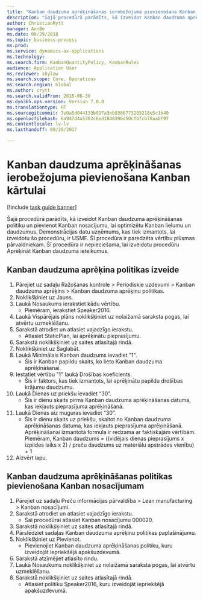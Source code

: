```yaml
--- 
title: "Kanban daudzuma aprēķināšanas ierobežojuma pievienošana Kanban kārtulai"
description: "Šajā procedūrā parādīts, kā izveidot Kanban daudzuma aprēķināšanas politiku un pievienot Kanban nosacījumu, lai optimizētu Kanban lielumu un daudzumus."
author: ChristianRytt
manager: AnnBe
ms.date: 08/29/2018
ms.topic: business-process
ms.prod: 
ms.service: dynamics-ax-applications
ms.technology: 
ms.search.form: KanbanQuantityPolicy, KanbanRules
audience: Application User
ms.reviewer: shylaw
ms.search.scope: Core, Operations
ms.search.region: Global
ms.author: crytt
ms.search.validFrom: 2016-06-30
ms.dyn365.ops.version: Version 7.0.0
ms.translationtype: HT
ms.sourcegitcommit: 7e0a5d044133b917a3eb9386773205218e5c1b40
ms.openlocfilehash: 6a947d4a5302c6ed1848396d50cfbfcb78aabf97
ms.contentlocale: lv-lv
ms.lasthandoff: 09/29/2017

---
```

# <a name="add-a-kanban-quantity-calculation-policy-to-a-kanban-rule"></a>Kanban daudzuma aprēķināšanas ierobežojuma pievienošana Kanban kārtulai

[!include [task guide banner](../../includes/task-guide-banner.md)]

Šajā procedūrā parādīts, kā izveidot Kanban daudzuma aprēķināšanas politiku un pievienot Kanban nosacījumu, lai optimizētu Kanban lielumu un daudzumus. Demonstrācijas datu uzņēmums, kas tiek izmantots, lai izveidotu šo procedūru, ir USMF. Šī procedūra ir paredzēta vērtību plūsmas pārvaldniekam. Šī procedūra ir nepieciešama, lai izveidotu procedūru Aprēķināt Kanban daudzuma ieteikumus. 


## <a name="create-a-kanban-quantity-calculation-policy"></a>Kanban daudzuma aprēķina politikas izveide
1. Pārejiet uz sadaļu Ražošanas kontrole > Periodiskie uzdevumi > Kanban daudzuma aprēķins > Kanban daudzuma aprēķinu politikas.
2. Noklikšķiniet uz Jauns.
3. Laukā Nosaukums ierakstiet kādu vērtību.
    * Piemēram, ierakstiet Speaker2016.  
4. Laukā Vispārējais plāns noklikšķiniet uz nolaižamā saraksta pogas, lai atvērtu uzmeklēšanu.
5. Sarakstā atrodiet un atlasiet vajadzīgo ierakstu.
    * Atlasiet StaticPlan, lai aprēķinātu pieprasījumu.  
6. Sarakstā noklikšķiniet uz saites atlasītajā rindā.
7. Noklikšķiniet uz Saglabāt.
8. Laukā Minimālais Kanban daudzums ievadiet "1".
    * Šis ir Kanban papildu skaits, ko lieto Kanban daudzuma aprēķināšanai.  
9. Iestatiet vērtību "1" laukā Drošības koeficients.
    * Šis ir faktors, kas tiek izmantots, lai aprēķinātu papildu drošības krājumu daudzumu.  
10. Laukā Dienas uz priekšu ievadiet “30”.
    * Šis ir dienu skaits pirms Kanban daudzuma aprēķināšanas datuma, kas iekļauts pieprasījuma aprēķināšanā.  
11. Laukā Dienas aiz muguras ievadiet “30”.
    * Šis ir dienu skaits uz priekšu, skaitot no Kanban daudzuma aprēķināšanas datuma, kas iekļauts pieprasījuma aprēķināšanā.  Aprēķināšanai izmantotā formula ir redzama ar faktiskajām vērtībām. Piemēram, Kanban daudzums = ((vidējais dienas pieprasījums x izpildes laiks x 2) / preču daudzums uz materiālu apstrādes vienību) + 1  
12. Aizvērt lapu.

## <a name="add-the-kanban-quantity-calculation-policy-to-a-kanban-rule"></a>Kanban daudzuma aprēķināšanas politikas pievienošana Kanban nosacījumam
1. Pārejiet uz sadaļu Preču informācijas pārvaldība > Lean manufacturing > Kanban nosacījumi.
2. Sarakstā atrodiet un atlasiet vajadzīgo ierakstu.
    * Šai procedūrai atlasiet Kanban nosacījumu 000020.  
3. Sarakstā noklikšķiniet uz saites atlasītajā rindā.
4. Pārslēdziet sadaļas Kanban daudzuma aprēķinu politikas paplašinājumu.
5. Noklikšķiniet uz Pievienot.
    * Pievienojiet Kanban daudzuma aprēķināšanas politiku, kuru izveidojāt iepriekšējā apakšuzdevumā.  
6. Sarakstā atzīmējiet atlasīto rindu.
7. Laukā Nosaukums noklikšķiniet uz nolaižamā saraksta pogas, lai atvērtu uzmeklēšanu.
8. Sarakstā noklikšķiniet uz saites atlasītajā rindā.
    * Atlasiet politiku Speaker2016, kuru izveidojāt iepriekšējā apakšuzdevumā.  


